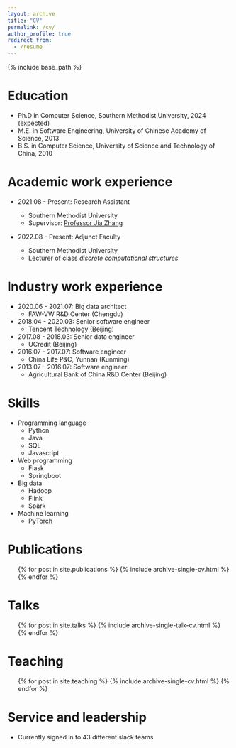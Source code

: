 ```yaml
---
layout: archive
title: "CV"
permalink: /cv/
author_profile: true
redirect_from:
  - /resume
---
```


{% include base_path %}

Education
======
* Ph.D in Computer Science, Southern Methodist University, 2024 (expected)
* M.E. in Software Engineering, University of Chinese Academy of Science, 2013
* B.S. in Computer Science, University of Science and Technology of China, 2010

Academic work experience
======
* 2021.08 - Present: Research Assistant
  * Southern Methodist University
  * Supervisor: [Professor Jia Zhang](https://s2.smu.edu/~jiazhang)

* 2022.08 - Present: Adjunct Faculty
  * Southern Methodist University
  * Lecturer of class _discrete computational structures_

Industry work experience
======
* 2020.06 - 2021.07: Big data architect
  * FAW-VW R&D Center (Chengdu)
* 2018.04 - 2020.03: Senior software engineer
  * Tencent Technology (Beijing)
* 2017.08 - 2018.03: Senior data engineer
  * UCredit (Beijing)
* 2016.07 - 2017.07: Software engineer
  * China Life P&C, Yunnan (Kunming)
* 2013.07 - 2016.07: Software engineer
  * Agricultural Bank of China R&D Center (Beijing)

Skills
======
* Programming language
  * Python
  * Java
  * SQL
  * Javascript
* Web programming
  * Flask
  * Springboot
* Big data
  * Hadoop
  * Flink
  * Spark
* Machine learning
  * PyTorch

Publications
======
  <ul>{% for post in site.publications %}
    {% include archive-single-cv.html %}
  {% endfor %}</ul>
  
Talks
======
  <ul>{% for post in site.talks %}
    {% include archive-single-talk-cv.html %}
  {% endfor %}</ul>
  
Teaching
======
  <ul>{% for post in site.teaching %}
    {% include archive-single-cv.html %}
  {% endfor %}</ul>
  
Service and leadership
======
* Currently signed in to 43 different slack teams
